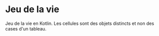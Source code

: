 
# Jeu de la vie

Jeu de la vie en Kotlin. Les cellules sont des objets distincts et non des cases d'un tableau.